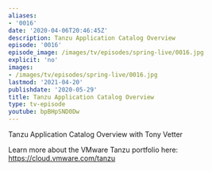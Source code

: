 ```yaml
---
aliases:
- '0016'
date: '2020-04-06T20:46:45Z'
description: Tanzu Application Catalog Overview
episode: '0016'
episode_image: /images/tv/episodes/spring-live/0016.jpg
explicit: 'no'
images:
- /images/tv/episodes/spring-live/0016.jpg
lastmod: '2021-04-20'
publishdate: '2020-05-29'
title: Tanzu Application Catalog Overview
type: tv-episode
youtube: bpBHpSND0Dw
---
```


Tanzu Application Catalog Overview with Tony Vetter

 Learn more about the VMware Tanzu portfolio here: https://cloud.vmware.com/tanzu